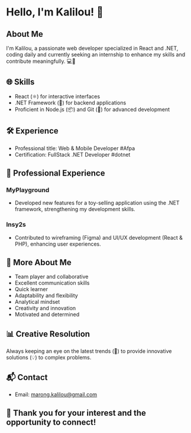 # Hello, I'm Kalilou! 👋

## About Me
I'm Kalilou, a passionate web developer specialized in React and .NET, coding daily and currently seeking an internship to enhance my skills and contribute meaningfully. 💻🚀

## 🌐 Skills
- React (⚛️) for interactive interfaces
- .NET Framework (🔧) for backend applications
- Proficient in Node.js (📦) and Git (📝) for advanced development

## 🛠️ Experience
- Professional title: Web & Mobile Developer #Afpa 
- Certification: FullStack .NET Developer #dotnet

## 🔧 Professional Experience
### MyPlayground
- Developed new features for a toy-selling application using the .NET framework, strengthening my development skills.

### Insy2s
- Contributed to wireframing (Figma) and UI/UX development (React & PHP), enhancing user experiences.

## 👋 More About Me
- Team player and collaborative
- Excellent communication skills
- Quick learner
- Adaptability and flexibility
- Analytical mindset
- Creativity and innovation
- Motivated and determined

## 📊 Creative Resolution
Always keeping an eye on the latest trends (🌱) to provide innovative solutions (💡) to complex problems.

## 📬 Contact
- Email: marong.kalilou@gmail.com

## 🙏 Thank you for your interest and the opportunity to connect!
